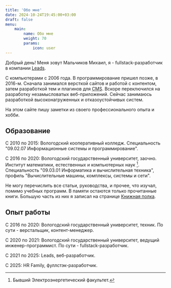 ```yaml
---
title: 'Обо мне'
date: 2024-10-24T19:45:00+03:00
draft: false
menu: 
    main:
        name: Обо мне
        weight: 70
        params:
            icon: user
---
```


Добрый день! Меня зовут Мальчиков Михаил, я - fullstack-разработчик в компании [Leads](https://leads.su).

С компьютерами с 2006 года. В программирование пришел позже, в 2016-м. Сначала занимался версткой сайтов и работой с контентом, затем разработкой тем и плагинов для <abbr title="Content management system">CMS</abbr>. Вскоре переключился на разработку незамысловатых веб-приложений. Сейчас занимаюсь разработкой высоконагруженных и отказоустойчивых систем.

На этом сайте пишу заметки из своего профессионального опыта и хобби.

## Образование

С 2010 по 2015: Вологодский кооперативный колледж. Специальность "09.02.07 Информационные системы и программирование".

С 2016 по 2020: Вологодский государственный университет, заочно. Институт математики, естественных и компьютерных наук [^1]. Специальность "09.03.01 Информатика и вычислительная техника", профиль "Вычислительные машины, комплексы, системы и сети".

[^1]: Бывший Электроэнергетический факультет.

Не могу перечислить все статьи, руководства, и прочее, что изучал, помимо учебных программ. В памяти остаются только прочитанные книги. Большую часть из них я записал на странице [Книжная полка](/bookshelve).

## Опыт работы

С 2016 по 2020: Вологодский государственный университет, техник. По сути - верстальщик, контент-менеджер.

С 2020 по 2021: Вологодский государственный университет, ведущий инженер-программист. По сути - fullstack-разработчик.

С 2021 по 2025: Leads, веб-разработчик.

C 2025: HR Family, фуллстэк-разработчик.

